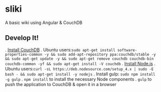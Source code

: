 # sliki

A basic wiki using Angular & CouchDB

## Develop It!

. [Install CouchDB](http://docs.couchdb.org/en/1.6.1/install/index.html)
  . Ubuntu users:`sudo apt-get install software-properties-common -y && sudo add-apt-repository ppa:couchdb/stable -y && sudo apt-get update -y && sudo apt-get remove couchdb couchdb-bin couchdb-common -yf && sudo apt-get install -V couchdb`
. [Install Node.js](https://nodejs.org/en/download/)
  . Ubuntu users:`curl -sL https://deb.nodesource.com/setup_4.x | sudo -E bash - && sudo apt-get install -y nodejs`
. Install gulp: `sudo npm install -g gulp`
. `npm install` to install the necessary Node components
. `gulp` to push the application to CouchDB & open it in a browser
